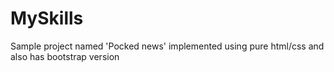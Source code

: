 # MySkills
Sample project named 'Pocked news' implemented using pure html/css and also has bootstrap version